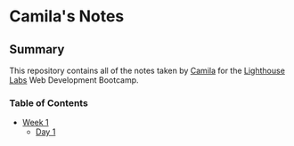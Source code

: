 # Camila's Notes

## Summary

This repository contains all of the notes taken by [Camila](github.com/panoramine) for the [Lighthouse Labs](https://www.lighthouselabs.ca/) Web Development Bootcamp.

### Table of Contents
* [Week 1](/w1)
  * [Day 1](d1-focal)